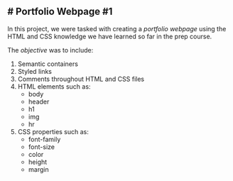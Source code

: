 **# Portfolio Webpage #1**
---
In this project, we were tasked with creating a *portfolio webpage* using the HTML and CSS knowledge we have learned so far in the prep course.

The *objective* was to include:
1. Semantic containers
2. Styled links
3. Comments throughout HTML and CSS files
4. HTML elements such as:
   - body
   - header
   - h1
   - img
   - hr
5. CSS properties such as:
   - font-family
   - font-size
   - color
   - height
   - margin

